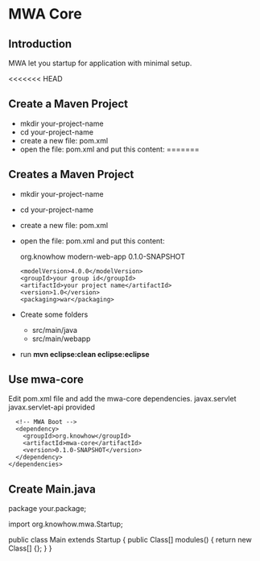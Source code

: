 # MWA Core

## Introduction
MWA let you startup for application with minimal setup.

<<<<<<< HEAD
## Create a Maven Project
* mkdir your-project-name
* cd your-project-name
* create a new file: pom.xml  
* open the file: pom.xml and put this content:
=======
## Creates a Maven Project
* mkdir your-project-name
* cd your-project-name
* create a new file: pom.xml  
* open the file: pom.xml and put this content:  
    <?xml version="1.0" encoding="UTF-8"?>
    <project xmlns="http://maven.apache.org/POM/4.0.0" xmlns:xsi="http://www.w3.org/2001/XMLSchema-instance"
      xsi:schemaLocation="http://maven.apache.org/POM/4.0.0 http://maven.apache.org/maven-v4_0_0.xsd">
      <parent>
        <groupId>org.knowhow</groupId>
        <artifactId>modern-web-app</artifactId>
        <version>0.1.0-SNAPSHOT</version>
      </parent>

      <modelVersion>4.0.0</modelVersion>
      <groupId>your group id</groupId>
      <artifactId>your project name</artifactId>
      <version>1.0</version>
      <packaging>war</packaging>
    </project>
* Create some folders
  * src/main/java
  * src/main/webapp
* run **mvn eclipse:clean eclipse:eclipse**

## Use mwa-core
Edit pom.xml file and add the mwa-core dependencies.
    <dependencies>
      <!-- Servlet API -->
      <dependency>
        <groupId>javax.servlet</groupId>
        <artifactId>javax.servlet-api</artifactId>
        <scope>provided</scope>
      </dependency>

      <!-- MWA Boot -->
      <dependency>
        <groupId>org.knowhow</groupId>
        <artifactId>mwa-core</artifactId>
        <version>0.1.0-SNAPSHOT</version>
      </dependency>
    </dependencies>

## Create Main.java
   package your.package;
   
   import org.knowhow.mwa.Startup;
   
   public class Main extends Startup {
      public Class<?>[] modules() {
        return new Class<?>[] {};
      }
   }

